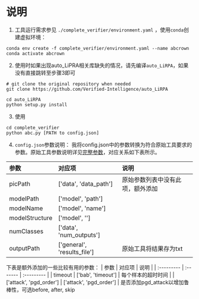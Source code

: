 # 说明
1. 工具运行需求参见 ``./complete_verifier/environment.yaml`` ，使用`conda`创建虚拟环境：
```shell
conda env create -f complete_verifier/environment.yaml --name abcrown
conda activate abcrown
```
2. 使用时如果出现auto_LiPRA相关库缺失的情况，请先编译`auto_LiRPA`，如果没有直接跳转至步骤3即可
```shell
# git clone the original repository when needed
git clone https://github.com/Verified-Intelligence/auto_LiRPA

cd auto_LiRPA
python setup.py install
```

3.  使用
```shell
cd complete_verifier
python abc.py [PATH to config.json]
```

4. `config.json`参数说明：
我将config.json中的参数转换为符合原始工具要求的参数。原始工具参数说明详见[完整参数](https://github.com/Verified-Intelligence/alpha-beta-CROWN/blob/main/complete_verifier/docs/abcrown_all_params.yaml)，对应关系如下表所示。

| 参数    |   对应项 | 说明     |
| :--------- | :------- | :--------- |
| picPath | ['data', 'data_path'] | 原始参数列表中没有此项，额外添加 |
| modelPath | ['model', 'path'] |  |
| modelName | ['model', 'name'] |  |
| modelStructure | ['model', ''] |  |
| numClasses | ['data', 'num_outputs'] |  |
| outputPath | ['general', 'results_file'] | 原始工具将结果存为txt |

下表是额外添加的一些比较有用的参数：
| 参数    |   对应项 | 说明     |
| :--------- | :------- | :--------- |
| timeout | ['bab', 'timeout'] | 每个样本的超时时间 |
| ['attack', 'pgd_order'] | ['attack', 'pgd_order'] | 是否添加pgd_attack以增加鲁棒性，可选before, after, skip



